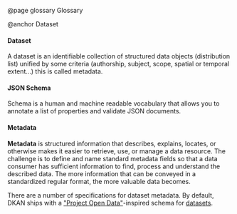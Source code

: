 @page glossary Glossary

@anchor Dataset
#### Dataset
A dataset is an identifiable collection of structured data objects (distribution list) unified by some criteria (authorship, subject, scope, spatial or temporal extent…) this is called metadata.

#### JSON Schema
Schema is a human and machine readable vocabulary that allows you to annotate a list of properties and validate JSON documents.

#### Metadata
**Metadata** is structured information that describes, explains, locates, or otherwise makes it easier to retrieve, use, or manage a data resource. The challenge is to define and name standard metadata fields so that a data consumer has sufficient information to find, process and understand the described data. The more information that can be conveyed in a standardized regular format, the more valuable data becomes.

There are a number of specifications for dataset metadata. By default, DKAN ships with a ["Project Open Data"](https://project-open-data.cio.gov/v1.1/schema/)-inspired schema for [datasets](https://github.com/GetDKAN/dkan2/tree/master/schema).
